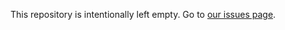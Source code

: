 This repository is intentionally left empty. Go to [our issues page](https://github.com/muccc/spacefoo/issues).
